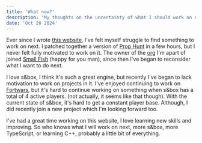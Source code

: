 ```yaml
---
title: 'What now?'
description: "My thoughts on the uncertainty of what I should work on next"
date: 'Oct 26 2024'
---
```

<Spotify src="track/7H7NyZ3G075GqPx2evsfeb" />

Ever since I wrote [this website](newsite), I've felt myself struggle to find something to work on next. I patched together a version of [Prop Hunt](https://sbox.game/nolankicks/prophunt) in a few hours, but I never felt fully motivated to work on it. The owner of the [org](https://sbox.game/vidya) I'm apart of joined [Small Fish](https://smallfi.sh) (happy for you man), since then I've began to reconsider what I want to do next.

I love s&box, I think it's such a great engine, but recently I've began to lack motivation to work on projects in it. I've enjoyed continuing to work on [Fortwars](/projects/fortwars), but it's hard to continue working on something when s&box has a total of 4 active players. (not actually, it seems like that though). With the current state of s&box, it's hard to get a constant player base. Although, I did recently join a new project which I'm looking forward too.

I've had a great time working on this website, I love learning new skills and improving. So who knows what I will work on next, more s&box, more TypeScript, or learning C++, probably a little bit of everything.

<Spotify src="track/5Az8KU81g2aLBbJN67F2CI" />